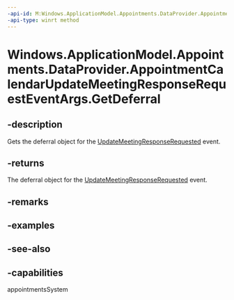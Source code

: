 ```yaml
---
-api-id: M:Windows.ApplicationModel.Appointments.DataProvider.AppointmentCalendarUpdateMeetingResponseRequestEventArgs.GetDeferral
-api-type: winrt method
---
```


<!-- Method syntax
public Windows.Foundation.Deferral GetDeferral()
-->

# Windows.ApplicationModel.Appointments.DataProvider.AppointmentCalendarUpdateMeetingResponseRequestEventArgs.GetDeferral

## -description
Gets the deferral object for the [UpdateMeetingResponseRequested](appointmentdataproviderconnection_updatemeetingresponserequested.md) event.

## -returns
The deferral object for the [UpdateMeetingResponseRequested](appointmentdataproviderconnection_updatemeetingresponserequested.md) event.

## -remarks

## -examples

## -see-also

## -capabilities
appointmentsSystem

